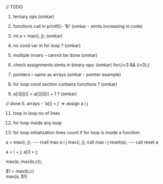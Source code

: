 ﻿﻿

// TODO

1. ternary ops (omkar)

2. functions call in printf()- ‘$i’ (omkar - stmts increasing in code)

3. int a = max(i, j); (omkar)

4. no cond var in for loop ? (omkar)

5. multiple invars - cannot be done (omkar)

6. check assignments stmts in binary ops: (omkar)
	for(;i<3 && (i=0);)

7. pointers – same as arrays (omkar - pointer example)

10. for loop cond section contains functions ? (omkar)

11. a[i][i][i] = a[i][i][i] + 1 ? (omkar)

// done 5. arrays - ‘a[i] = j’ => assign a i j

11. loop in loop no of lines

12. for loop inside any loop

13. for loop initialization lines count if for loop is inside a function

a = max(i, j); --- rcall max a i j 
max(i, j); call max i j
reset(a); --- call reset a 

a = i + j;
a[i] = j;


max(a, max(b,c));

$1 = max(b,c)  
max(a, $1)
